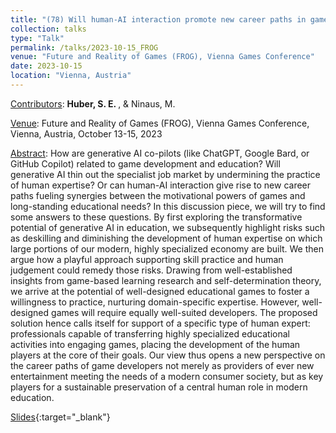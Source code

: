 ```yaml
---
title: "(78) Will human-AI interaction promote new career paths in game development and education?"
collection: talks
type: "Talk"
permalink: /talks/2023-10-15_FROG
venue: "Future and Reality of Games (FROG), Vienna Games Conference"
date: 2023-10-15
location: "Vienna, Austria"
---
```


<u>Contributors</u>: <b>Huber, S. E. </b>, & Ninaus, M.

<u>Venue</u>: Future and Reality of Games (FROG), Vienna Games Conference, Vienna, Austria, October 13-15, 2023

<u>Abstract</u>: How are generative AI co-pilots (like ChatGPT, Google Bard, or GitHub Copilot) related to game development and education? Will generative AI thin out the specialist job market by undermining the practice of human expertise? Or can human-AI interaction give rise to new career paths fueling synergies between the motivational powers of games and long-standing educational needs? In this discussion piece, we will try to find some answers to these questions. By first exploring the transformative potential of generative AI in education, we subsequently highlight risks such as deskilling and diminishing the development of human expertise on which large portions of our modern, highly specialized economy are built. We then argue how a playful approach supporting skill practice and human judgement could remedy those risks. Drawing from well-established insights from game-based learning research and self-determination theory, we arrive at the potential of well-designed educational games to foster a willingness to practice, nurturing domain-specific expertise. However, well-designed games will require equally well-suited developers. The proposed solution hence calls itself for support of a specific type of human expert: professionals capable of transferring highly specialized educational activities into engaging games, placing the development of the human players at the core of their goals. Our view thus opens a new perspective on the career paths of game developers not merely as providers of ever new entertainment meeting the needs of a modern consumer society, but as key players for a sustainable preservation of a central human role in modern education.

[Slides](http://stefaneha.github.io/files/2023-10-15_FROG.pdf){:target="_blank"}